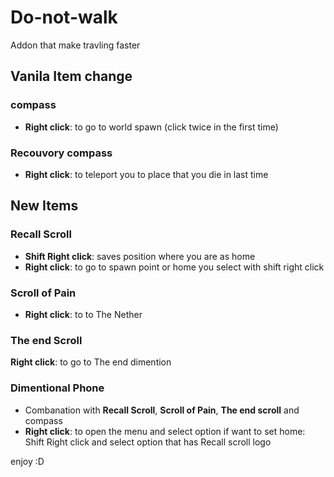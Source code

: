# Do-not-walk
Addon that make travling faster

## Vanila Item change
### compass
* __Right click__: to go to world 
spawn (click twice in the first time)

### Recouvory compass
* __Right click__: to teleport you to place that you die in last time 

## New Items
### Recall Scroll
* __Shift Right click__: saves position where you are as home
* __Right click__: to go to spawn point or home you select with shift right click

### Scroll of Pain
* __Right click__: to to The Nether

### The end Scroll
__Right click__: to go to The end dimention

### Dimentional Phone
* Combanation with **Recall Scroll**, **Scroll of Pain**, **The end scroll** and compass
* __Right click__: to open the menu and select option
if want to set home:
Shift Right click and select option that has Recall scroll logo

enjoy :D

